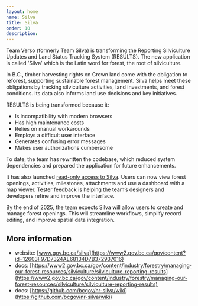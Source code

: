 ```yaml
---
layout: home
name: Silva
title: Silva 
order: 10
description:
---
```


Team Verso (formerly Team Silva) is transforming the Reporting Silviculture Updates and Land Status Tracking System (RESULTS). The new application is called 'Silva' which is the Latin word for forest, the root of silviculture.

In B.C., timber harvesting rights on Crown land come with the obligation to reforest, supporting sustainable forest management. Silva helps meet these obligations by tracking silviculture activities, land investments, and forest conditions. Its data also informs land use decisions and key initiatives.

RESULTS is being transformed because it:

- Is incompatibility with modern browsers
- Has high maintenance costs
- Relies on manual workarounds
- Employs a difficult user interface
- Generates confusing error messages
- Makes user authorizations cumbersome

To date, the team has rewritten the codebase, which reduced system dependencies and prepared the application for future enhancements.

It has also launched [read-only access to Silva](https://www2.gov.bc.ca/gov/content?id=12603F97D7324AE68134D7B372937016). Users can now view forest openings, activities, milestones, attachments and use a dashboard with a map viewer. Tester feedback is helping the team’s designers and developers refine and improve the interface.

By the end of 2025, the team expects Silva will allow users to create and manage forest openings. This will streamline workflows, simplify record editing, and improve spatial data integration.

## More information
- website: [www.gov.bc.ca/silva](https://www2.gov.bc.ca/gov/content?id=12603F97D7324AE68134D7B372937016)
- docs: [https://www2.gov.bc.ca/gov/content/industry/forestry/managing-our-forest-resources/silviculture/silviculture-reporting-results](https://www2.gov.bc.ca/gov/content/industry/forestry/managing-our-forest-resources/silviculture/silviculture-reporting-results)
- docs: [https://github.com/bcgov/nr-silva/wiki](https://github.com/bcgov/nr-silva/wiki)
